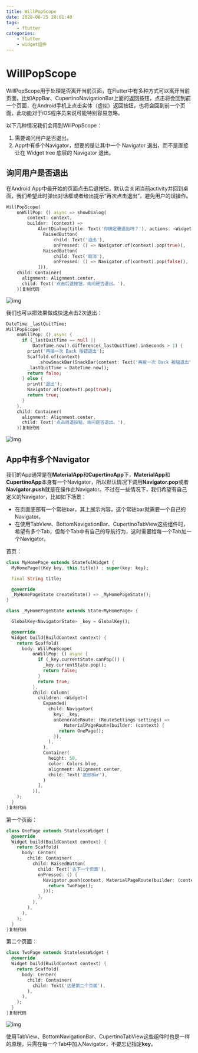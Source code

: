 ```yaml
---
title: WillPopScope
date: 2020-06-25 20:01:40
tags:
	- flutter
categories: 
	- flutter
	- widget组件
---
```


# WillPopScope

WillPopScope用于处理是否离开当前页面，在Flutter中有多种方式可以离开当前页面，比如AppBar、CupertinoNavigationBar上面的返回按钮，点击将会回到前一个页面，在Android手机上点击实体（虚拟）返回按钮，也将会回到前一个页面，此功能对于iOS程序员来说可能特别容易忽略。

以下几种情况我们会用到WillPopScope：

1. 需要询问用户是否退出。
2. App中有多个Navigator，想要的是让其中一个 Navigator 退出，而不是直接让在 Widget tree 底层的 Navigator 退出。

## 询问用户是否退出

在Android App中最开始的页面点击后退按钮，默认会关闭当前activity并回到桌面，我们希望此时弹出对话框或者给出提示“再次点击退出”，避免用户的误操作。

```dart
WillPopScope(
    onWillPop: () async => showDialog(
        context: context,
        builder: (context) =>
            AlertDialog(title: Text('你确定要退出吗？'), actions: <Widget>[
              RaisedButton(
                  child: Text('退出'),
                  onPressed: () => Navigator.of(context).pop(true)),
              RaisedButton(
                  child: Text('取消'),
                  onPressed: () => Navigator.of(context).pop(false)),
            ])),
    child: Container(
      alignment: Alignment.center,
      child: Text('点击后退按钮，询问是否退出。'),
    ))复制代码
```

![img](https://user-gold-cdn.xitu.io/2020/5/13/1720b4c8f178d772?imageslim)

我们也可以把效果做成快速点击2次退出：

```dart
DateTime _lastQuitTime;
WillPopScope(
    onWillPop: () async {
      if (_lastQuitTime == null ||
          DateTime.now().difference(_lastQuitTime).inSeconds > 1) {
        print('再按一次 Back 按钮退出');
        Scaffold.of(context)
            .showSnackBar(SnackBar(content: Text('再按一次 Back 按钮退出')));
        _lastQuitTime = DateTime.now();
        return false;
      } else {
        print('退出');
        Navigator.of(context).pop(true);
        return true;
      }
    },
    child: Container(
      alignment: Alignment.center,
      child: Text('点击后退按钮，询问是否退出。'),
    ))复制代码
```

![img](https://user-gold-cdn.xitu.io/2020/5/13/1720b4c92d75a3db?imageslim)

## App中有多个Navigator

我们的App通常是在**MaterialApp**和**CupertinoApp**下，**MaterialApp**和**CupertinoApp**本身有一个Navigator，所以默认情况下调用**Navigator.pop**或者**Navigator.push**就是在操作此Navigator。不过在一些情况下，我们希望有自己定义的Navigator，比如如下场景：

- 在页面底部有一个常驻bar，其上展示内容，这个常驻bar就需要一个自己的Navigator。
- 在使用TabView、BottomNavigationBar、CupertinoTabView这些组件时，希望有多个Tab，但每个Tab中有自己的导航行为，这时需要给每一个Tab加一个Navigator。

首页：

```dart
class MyHomePage extends StatefulWidget {
  MyHomePage({Key key, this.title}) : super(key: key);

  final String title;

  @override
  _MyHomePageState createState() => _MyHomePageState();
}

class _MyHomePageState extends State<MyHomePage> {

  GlobalKey<NavigatorState> _key = GlobalKey();

  @override
  Widget build(BuildContext context) {
    return Scaffold(
      body: WillPopScope(
          onWillPop: () async {
            if (_key.currentState.canPop()) {
              _key.currentState.pop();
              return false;
            }
            return true;
          },
          child: Column(
            children: <Widget>[
              Expanded(
                child: Navigator(
                  key: _key,
                  onGenerateRoute: (RouteSettings settings) =>
                      MaterialPageRoute(builder: (context) {
                    return OnePage();
                  }),
                ),
              ),
              Container(
                height: 50,
                color: Colors.blue,
                alignment: Alignment.center,
                child: Text('底部Bar'),
              )
            ],
          )),
    );
  }
}复制代码
```

第一个页面：

```dart
class OnePage extends StatelessWidget {
  @override
  Widget build(BuildContext context) {
    return Scaffold(
      body: Center(
        child: Container(
          child: RaisedButton(
            child: Text('去下一个页面'),
            onPressed: () {
              Navigator.push(context, MaterialPageRoute(builder: (context) {
                return TwoPage();
              }));
            },
          ),
        ),
      ),
    );
  }
}复制代码
```

第二个页面：

```dart
class TwoPage extends StatelessWidget {
  @override
  Widget build(BuildContext context) {
    return Scaffold(
      body: Center(
        child: Container(
          child: Text('这是第二个页面'),
        ),
      ),
    );
  }
}复制代码
```

![img](https://user-gold-cdn.xitu.io/2020/5/13/1720b4c96e562f0d?imageslim)

使用TabView、BottomNavigationBar、CupertinoTabView这些组件时也是一样的原理，只需在每一个Tab中加入Navigator，不要忘记指定**key**。